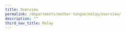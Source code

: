 ```yaml
---
title: Overview
permalink: /departments/mother-tongue/malay/overview/
description: ""
third_nav_title: Malay
---
```


